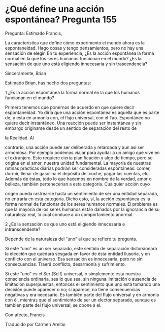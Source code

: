 # ¿Qué define una acción espontánea? Pregunta 155

Pregunta: Estimado Francis, 

La característica que define cómo experimento el mundo ahora es la espontaneidad. Hago cosas y tengo pensamientos, pero no hay una sensación de elegir. En tu experiencia, ¿Es la acción espontánea la forma normal en la que los seres humanos funcionan en el mundo? ¿Es la sensación de que uno está eligiendo innecesaria y sin trascendencia? 

Sinceramente, Brian

Estimado Brian, has hecho dos preguntas:

1 ¿Es la acción espontánea la forma normal en la que los humanos funcionan en el mundo? 

Primero tenemos que ponernos de acuerdo en que quiere decir espontaneidad. Yo diría que una acción espontánea es aquella que es parte de, y esta en armonía con, el flujo universal, con el Tao. Espontáneo no quiere decir instantáneo. Una reacción puede ser instantánea y sin embargo originarse desde un sentido de separación del resto de 

la Realidad. Al

contrario, una acción puede ser deliberada y retardada y aun así ser armoniosa. Por ejemplo podemos viajar para ayudar a un amigo que vive en el extranjero. Esto requiere cierta planificación y algo de tiempo, pero se origina en el amor, nuestra unidad fundamental. La mayoría de nuestras rutinas prácticas diarias podrían ser consideradas espontáneas: comer, dormir, llenar de gasolina el depósito del coche, pagar las cuentas, etc. Además de éstas, todo lo que hacemos en nombre de la verdad, amor o belleza, también pertenecerían a esta categoría. Cualquier acción cuyo

origen pueda rastrearse hasta un sentimiento de ser una entidad separada, no entraría en esta categoría. Dicho esto, sí, la acción espontánea es la forma normal de funcionar de los seres humanos normales. El problema es que la mayoría de los seres humanos están dañados por la ignorancia de su naturaleza real, lo cual conduce a un comportamiento anormal.

2 ¿Es la sensación de que uno está eligiendo innecesaria e intranscendente? 

Depende de la naturaleza del “uno” al que se refiere tu pregunta. 

Si este “uno” es un ser separado, este sentido de separación distorsionará la elección que quedará sesgada en favor de ésta entidad ilusoria, y en conflicto con el universo. Esa sensación es innecesaria, pero no sin consecuencias. Traerá conflicto, desarmonía y sufrimiento. 

Si este “uno” es el Ser (Self) universal, o simplemente esta nuestra consciencia ordinaria, sea lo que sea, sin ninguna limitación o ausencia de limitación superpuestas, entonces el sentimiento que uno está tomando una decisión puede aparecer o no; si aparece, no tiene consecuencias negativas y era necesario. Es también parte del flujo universal y en armonía con él, mientras que el sentimiento de ser un elector separado, aunque es también parte del flujo universal, se opone a el. 

Con afecto, Francis

Traducido por Carmen Areitio

